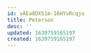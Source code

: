```yaml
---
id: vAEa8DX51m-16HYvRcqju
title: Peterson
desc: ''
updated: 1639759165197
created: 1639759165197
---
```



